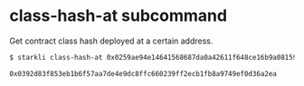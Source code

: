 # class-hash-at subcommand

Get contract class hash deployed at a certain address.

```bash
$ starkli class-hash-at 0x0259ae94e14641568687da0a42611f648ce16b9a08159488561d6a66250c0478

0x0392d83f853eb1b6f57aa7de4e9dc8ffc660239ff2ecb1fb8a9749ef0d36a2ea
```

